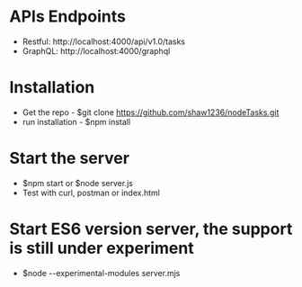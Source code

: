 # APIs Endpoints
* Restful: http://localhost:4000/api/v1.0/tasks
* GraphQL: http://localhost:4000/graphql

# Installation
* Get the repo - $git clone https://github.com/shaw1236/nodeTasks.git
* run installation - $npm install

# Start the server
* $npm start or $node server.js
* Test with curl, postman or index.html

# Start ES6 version server, the support is still under experiment
* $node --experimental-modules server.mjs 

